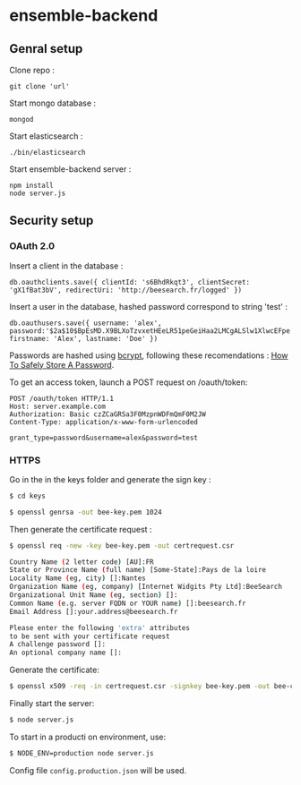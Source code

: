 # ensemble-backend



## Genral setup

Clone repo :
```
git clone 'url'
```

Start mongo database :
```
mongod
```

Start elasticsearch :
```
./bin/elasticsearch
```

Start ensemble-backend server :
```
npm install
node server.js
```


## Security setup

### OAuth 2.0

Insert a client in the database :

```
db.oauthclients.save({ clientId: 's6BhdRkqt3', clientSecret: 'gX1fBat3bV', redirectUri: 'http://beesearch.fr/logged' })
```

Insert a user in the database, hashed password correspond to string 'test' :

```
db.oauthusers.save({ username: 'alex', password:'$2a$10$BpEsMD.X9BLXoTzvxetHEeLR51peGeiHaa2LMCgALSlw1XlwcEFpe', firstname: 'Alex', lastname: 'Doe' })
```

Passwords are hashed using [bcrypt](https://github.com/ncb000gt/node.bcrypt.js), following these recomendations : [How To Safely Store A Password](http://codahale.com/how-to-safely-store-a-password/).

To get an access token, launch a POST request on /oauth/token:

```
POST /oauth/token HTTP/1.1
Host: server.example.com
Authorization: Basic czZCaGRSa3F0MzpnWDFmQmF0M2JW
Content-Type: application/x-www-form-urlencoded

grant_type=password&username=alex&password=test
```

### HTTPS

Go in the in the keys folder and generate the sign key :

```bash
$ cd keys

$ openssl genrsa -out bee-key.pem 1024
```

Then generate the certificate request :

```bash
$ openssl req -new -key bee-key.pem -out certrequest.csr

Country Name (2 letter code) [AU]:FR
State or Province Name (full name) [Some-State]:Pays de la loire
Locality Name (eg, city) []:Nantes
Organization Name (eg, company) [Internet Widgits Pty Ltd]:BeeSearch
Organizational Unit Name (eg, section) []:
Common Name (e.g. server FQDN or YOUR name) []:beesearch.fr
Email Address []:your.address@beesearch.fr

Please enter the following 'extra' attributes
to be sent with your certificate request
A challenge password []:
An optional company name []:
```

Generate the certificate:

```bash
$ openssl x509 -req -in certrequest.csr -signkey bee-key.pem -out bee-cert.pem
```

Finally start the server:
```bash
$ node server.js
```

To start in a producti
on environment, use:
```bash
$ NODE_ENV=production node server.js
```

Config file `config.production.json` will be used.
